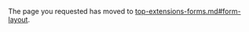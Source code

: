 
The page you requested has moved to [top-extensions-forms.md#form-layout](top-extensions-forms.md#form-layout). 
